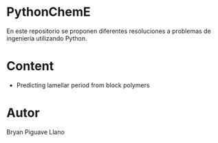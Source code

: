 # PythonChemE
En este repositorio se proponen diferentes resoluciones a problemas de ingeniería utilizando Python.

# Content
- Predicting lamellar period from block polymers
# Autor 
Bryan Piguave Llano
